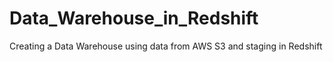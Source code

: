 # Data_Warehouse_in_Redshift
Creating a Data Warehouse using data from AWS S3 and staging in Redshift 
